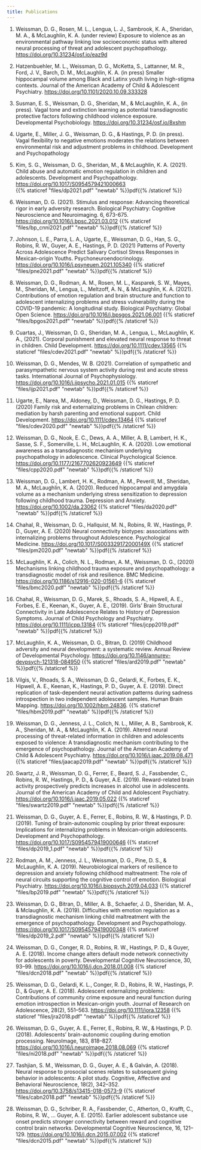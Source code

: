 ```yaml
---
title: Publications
---
```


1. Weissman, D. G., Rosen, M. L., Lengua, L. J., Sambrook, K. A., Sheridan, M. A., & McLaughlin, K. A. (under review) Exposure to violence as an environmental pathway linking low socioeconomic status with altered neural processing of threat and adolescent psychopathology. https://doi.org/10.31234/osf.io/eaz9d
 
2. Hatzenbuehler, M. L., Weissman, D. G., McKetta, S., Lattanner, M. R., Ford, J. V.,  Barch, D. M., McLaughlin, K. A. (in press) Smaller hippocampal volume among Black and Latinx youth living in high-stigma contexts. Journal of the American Academy of Child & Adolescent Psychiatry. https://doi.org/10.1101/2020.10.09.333328 

3. Susman, E. S., Weissman, D. G., Sheridan, M., & McLaughlin, K. A., (in press). Vagal tone and extinction learning as potential transdiagnostic protective factors following childhood violence exposure. Developmental Psychobiology. https://doi.org/10.31234/osf.io/8xshm

4. Ugarte, E., Miller, J. G., Weissman, D. G., & Hastings, P. D. (in press). Vagal flexibility to negative emotions moderates the relations between environmental risk and adjustment problems in childhood. Development and Psychopathology

5. Kim, S. G., Weissman, D. G., Sheridan, M., & McLaughlin, K. A. (2021). Child abuse and automatic emotion regulation in children and adolescents. Development and Psychopathology. https://doi.org/10.1017/S0954579421000663  
{{% staticref "files/dp2021.pdf" "newtab" %}}pdf{{% /staticref %}}

6. Weissman, D. G. (2021). Stimulus and response: Advancing theoretical rigor in early adversity research. Biological Psychiatry: Cognitive Neuroscience and Neuroimaging. 6, 673-675. https://doi.org/10.1016/j.bpsc.2021.03.012 
{{% staticref "files/bp_cnni2021.pdf" "newtab" %}}pdf{{% /staticref %}}

7. Johnson, L. E., Parra, L. A., Ugarte, E., Weissman, D. G., Han, S. G., Robins, R. W., Guyer, A. E., Hastings, P. D. (2021) Patterns of Poverty Across Adolescence Predict Salivary Cortisol Stress Responses in Mexican-origin Youths. Psychoneuroendocrinology. https://doi.org/10.1016/j.psyneuen.2021.105340
{{% staticref "files/pne2021.pdf" "newtab" %}}pdf{{% /staticref %}}

8. Weissman, D. G., Rodman, A. M., Rosen, M. L., Kasparek, S. W., Mayes, M., Sheridan, M., Lengua, L., Meltzoff, A. N., & McLaughlin, K. A. (2021). Contributions of emotion regulation and brain structure and function to adolescent internalizing problems and stress vulnerability during the COVID-19 pandemic: A longitudinal study. Biological Psychiatry: Global Open Science. https://doi.org/10.1016/j.bpsgos.2021.06.001
{{% staticref "files/bpgos2021.pdf" "newtab" %}}pdf{{% /staticref %}}

9. Cuartas, J., Weissman, D. G., Sheridan, M. A., Lengua, L., McLaughlin, K. A., (2021). Corporal punishment and elevated neural response to threat in children. Child Development. https://doi.org/10.1111/cdev.13565
{{% staticref "files/cdev2021.pdf" "newtab" %}}pdf{{% /staticref %}}

10. Weissman, D. G., Mendes, W. B. (2021). Correlation of sympathetic and parasympathetic nervous system activity during rest and acute stress tasks. International Journal of Psychophysiology. https://doi.org/10.1016/j.ijpsycho.2021.01.015
{{% staticref "files/ijp2021.pdf" "newtab" %}}pdf{{% /staticref %}}

11. Ugarte, E., Narea, M., Aldoney, D., Weissman, D. G., Hastings, P. D. (2020) Family risk and externalizing problems in Chilean children: mediation by harsh parenting and emotional support. Child Development. https://doi.org/10.1111/cdev.13464
{{% staticref "files/cdev2020.pdf" "newtab" %}}pdf{{% /staticref %}}

12. Weissman, D. G., Nook, E. C., Dews, A. A., Miller, A. B, Lambert, H. K., Sasse, S. F., Somerville, L. H., McLaughlin, K. A. (2020). Low emotional awareness as a transdiagnostic mechanism underlying psychopathology in adolescence. Clinical Psychological Science. https://doi.org/10.1177/2167702620923649
{{% staticref "files/cpp2020.pdf" "newtab" %}}pdf{{% /staticref %}}

13. Weissman, D. G., Lambert, H. K., Rodman, A. M., Peverill, M., Sheridan, M. A., McLaughlin, K. A. (2020). Reduced hippocampal and amygdala volume as a mechanism underlying stress sensitization to depression following childhood trauma. Depression and Anxiety. https://doi.org/10.1002/da.23062
{{% staticref "files/da2020.pdf" "newtab" %}}pdf{{% /staticref %}}

14. Chahal, R., Weissman, D. G., Hallquist, M. N., Robins, R. W., Hastings, P. D., Guyer, A. E. (2020) Neural connectivity biotypes: associations with internalizing problems throughout Adolescence. Psychological Medicine. https://doi.org/10.1017/S003329172000149X
{{% staticref "files/pm2020.pdf" "newtab" %}}pdf{{% /staticref %}}

15. McLaughlin, K. A., Colich, N. L., Rodman, A. M., Weissman, D. G., (2020) Mechanisms linking childhood trauma exposure and psychopathology: a transdiagnostic model of risk and resilience. BMC Medicine. https://doi.org/10.1186/s12916-020-01561-6
{{% staticref "files/bmc2020.pdf" "newtab" %}}pdf{{% /staticref %}}

16. Chahal, R., Weissman, D. G., Marek, S., Rhoads, S. A., Hipwell, A. E., Forbes, E. E., Keenan, K., Guyer, A. E., (2019). Girls’ Brain Structural Connectivity in Late Adolescence Relates to History of Depression Symptoms. Journal of Child Psychology and Psychiatry. https://doi.org/10.1111/jcpp.13184
{{% staticref "files/jcpp2019.pdf" "newtab" %}}pdf{{% /staticref %}}

17. McLaughlin, K. A., Weissman, D. G., Bitran, D. (2019) Childhood adversity and neural development: a systematic review. Annual Review of Developmental Psychology. https://doi.org/10.1146/annurev-devpsych-121318-084950
{{% staticref "files/ard2019.pdf" "newtab" %}}pdf{{% /staticref %}}

18. Vilgis, V., Rhoads, S. A., Weissman, D. G., Gelardi, K., Forbes, E. K., Hipwell, A. E., Keenan, K., Hastings, P. D., Guyer, A. E. (2019). Direct replication of task-dependent neural activation patterns during sadness introspection in two independent adolescent samples. Human Brain Mapping. https://doi.org/10.1002/hbm.24836.
{{% staticref "files/hbm2019.pdf" "newtab" %}}pdf{{% /staticref %}}

19. Weissman, D. G., Jenness, J. L., Colich, N. L., Miller, A. B., Sambrook, K. A., Sheridan, M. A., & McLaughlin, K. A. (2019). Altered neural processing of threat-related information in children and adolescents exposed to violence: A transdiagnostic mechanism contributing to the emergence of psychopathology. Journal of the American Academy of Child & Adolescent Psychiatry. https://doi.org/10.1016/j.jaac.2019.08.471
{{% staticref "files/jaacap2019.pdf" "newtab" %}}pdf{{% /staticref %}}

20. Swartz, J. R., Weissman, D. G., Ferrer, E., Beard, S. J., Fassbender, C., Robins, R. W., Hastings, P. D., & Guyer, A.E. (2019). Reward-related brain activity prospectively predicts increases in alcohol use in adolescents. Journal of the American Academy of Child and Adolescent Psychiatry. https://doi.org/10.1016/j.jaac.2019.05.022
{{% staticref "files/swartz2019.pdf" "newtab" %}}pdf{{% /staticref %}}

21. Weissman, D. G., Guyer, A. E., Ferrer, E., Robins, R. W., & Hastings, P. D. (2019). Tuning of brain-autonomic coupling by prior threat exposure: Implications for internalizing problems in Mexican-origin adolescents. Development and Psychopathology. https://doi.org/10.1017/S0954579419000646
{{% staticref "files/dp2019_1.pdf" "newtab" %}}pdf{{% /staticref %}}

22. Rodman, A. M., Jenness, J. L., Weissman, D. G., Pine, D. S., & McLaughlin, K. A. (2019). Neurobiological markers of resilience to depression and anxiety following childhood maltreatment: The role of neural circuits supporting the cognitive control of emotion. Biological Psychiatry. https://doi.org/10.1016/j.biopsych.2019.04.033
{{% staticref "files/bp2019.pdf" "newtab" %}}pdf{{% /staticref %}}

23. Weissman, D. G., Bitran, D., Miller, A. B., Schaefer, J. D., Sheridan, M. A., & Mclaughlin, K. A. (2019). Difficulties with emotion regulation as a transdiagnostic mechanism linking child maltreatment with the emergence of psychopathology. Development and Psychopathology. https://doi.org/10.1017/S0954579419000348
{{% staticref "files/dp2019_2.pdf" "newtab" %}}pdf{{% /staticref %}}

24. Weissman, D. G., Conger, R. D., Robins, R. W., Hastings, P. D., & Guyer, A. E. (2018). Income change alters default mode network connectivity for adolescents in poverty. Developmental Cognitive Neuroscience, 30, 93–99. https://doi.org/10.1016/j.dcn.2018.01.008
{{% staticref "files/dcn2018.pdf" "newtab" %}}pdf{{% /staticref %}}

25. Weissman, D. G., Gelardi, K. L., Conger, R. D., Robins, R. W., Hastings, P. D., & Guyer, A. E. (2018). Adolescent externalizing problems: Contributions of community crime exposure and neural function during emotion introspection in Mexican-origin youth. Journal of Research on Adolescence, 28(2), 551–563. https://doi.org/10.1111/jora.12358
{{% staticref "files/jra2018.pdf" "newtab" %}}pdf{{% /staticref %}}

26. Weissman, D. G., Guyer, A. E., Ferrer, E., Robins, R. W., & Hastings, P. D. (2018). Adolescents’ brain-autonomic coupling during emotion processing. NeuroImage, 183, 818–827. https://doi.org/10.1016/j.neuroimage.2018.08.069
{{% staticref "files/ni2018.pdf" "newtab" %}}pdf{{% /staticref %}}

27. Tashjian, S. M., Weissman, D. G., Guyer, A. E., & Galván, A. (2018). Neural response to prosocial scenes relates to subsequent giving behavior in adolescents: A pilot study. Cognitive, Affective and Behavioral Neuroscience, 18(2), 342–352. https://doi.org/10.3758/s13415-018-0573-9
{{% staticref "files/cabn2018.pdf" "newtab" %}}pdf{{% /staticref %}}

28. Weissman, D. G., Schriber, R. A., Fassbender, C., Atherton, O., Krafft, C., Robins, R. W., … Guyer, A. E. (2015). Earlier adolescent substance use onset predicts stronger connectivity between reward and cognitive control brain networks. Developmental Cognitive Neuroscience, 16, 121–129. https://doi.org/10.1016/j.dcn.2015.07.002
{{% staticref "files/dcn2015.pdf" "newtab" %}}pdf{{% /staticref %}}
